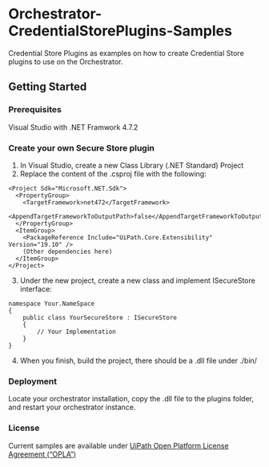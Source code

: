 # Orchestrator-CredentialStorePlugins-Samples
 Credential Store Plugins as examples on how to create Credential Store plugins to use on the Orchestrator.

## Getting Started
 ### Prerequisites
  Visual Studio with .NET Framwork 4.7.2
  
 ### Create your own Secure Store plugin
  1. In Visual Studio, create a new Class Library (.NET Standard) Project
  2. Replace the content of the .csproj file with the following:
```
<Project Sdk="Microsoft.NET.Sdk">
  <PropertyGroup>
    <TargetFramework>net472</TargetFramework>
    <AppendTargetFrameworkToOutputPath>false</AppendTargetFrameworkToOutputPath>
  </PropertyGroup>
  <ItemGroup>
    <PackageReference Include="UiPath.Core.Extensibility" Version="19.10" />
    (Other dependencies here)
  </ItemGroup>
</Project>
```
  3. Under the new project, create a new class and implement ISecureStore interface:
```
namespace Your.NameSpace
{
    public class YourSecureStore : ISecureStore
    {
        // Your Implementation
    }
}
```
  4. When you finish, build the project, there should be a <YourSecureStore>.dll file under ./bin/
 
 ### Deployment
  Locate your orchestrator installation, copy the .dll file to the plugins folder, and restart your orchestrator instance.
  
  ### License
  Current samples are available under [UiPath Open Platform License Agreement (“OPLA”)](https://github.com/UiPath/Orchestrator-CredentialStorePlugins-Samples/blob/master/UiPath_Activity_License_Agreement.pdf)
